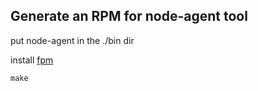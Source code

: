 ## Generate an RPM for node-agent tool


put node-agent in the ./bin dir

install [fpm](https://fpm.readthedocs.io/en/latest/installation.html)


```
make
```


